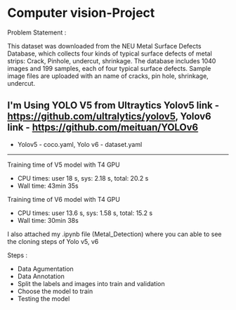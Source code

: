 # Computer vision-Project

Problem Statement : 

This dataset was downloaded from the NEU Metal Surface Defects Database, which collects four kinds of
typical surface defects of metal strips: Crack, Pinhole, undercut, shrinkage. 
The database includes 1040 images and 199 samples, each of four typical surface defects.
Sample image files are uploaded with an name of cracks, pin hole, shrinkage, undercut.

I'm Using YOLO V5 from Ultraytics
Yolov5 link - https://github.com/ultralytics/yolov5, Yolov6 link - https://github.com/meituan/YOLOv6
----------------------------------------------------------------------------------------------------
-  Yolov5 - coco.yaml, Yolo v6 - dataset.yaml
----------------------------------------------------------------------------------------------------

Training time of V5 model with T4 GPU
- CPU times: user 18 s, sys: 2.18 s, total: 20.2 s
- Wall time: 43min 35s
  
Training time of V6 model with T4 GPU
- CPU times: user 13.6 s, sys: 1.58 s, total: 15.2 s
- Wall time: 30min 38s

I also attached my .ipynb file (Metal_Detection) where you can able to see the cloning steps of Yolo v5, v6 

Steps :
- Data Agumentation
- Data Annotation
- Split the labels and images into train and validation
- Choose the model to train
- Testing the model
  
